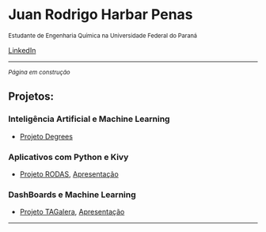 # Juan Rodrigo Harbar Penas
<sub>Estudante de Engenharia Química na Universidade Federal do Paraná</sub>

[LinkedIn](https://www.linkedin.com/in/juan-rodrigo-harbar-penas-296321129/)

---
<sub>*Página em construção*</sub>
## Projetos:

### Inteligência Artificial e Machine Learning
* [Projeto Degrees](https://github.com/jhpenas/degrees/blob/master/degrees.ipynb)

### Aplicativos com Python e Kivy
* [Projeto RODAS](https://github.com/jhpenas/RodasHackathonCCR/blob/master/README.md), [Apresentação](https://www.youtube.com/watch?v=Nlq4Cp8vDIk&feature=youtu.be)

### DashBoards e Machine Learning
* [Projeto TAGalera](https://github.com/jhpenas/dashboard-megahack3/blob/master/README.md), [Apresentação](https://www.youtube.com/watch?v=E8EyqLHNyJU)


---
